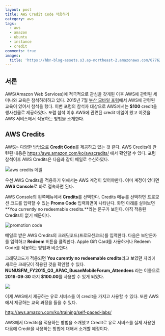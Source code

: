```yaml
---
layout: post
title: AWS Credit Code 적용하기
category: aws
tags:
  - aws
  - amazon
  - ubuntu
  - instance
  - credit
comments: true
images:
  title: 'https://hbn-blog-assets.s3.ap-northeast-2.amazonaws.com/077624bf-5742-4120-a528-145b31c56870'
---
```


## 서론

AWS(Amazon Web Services)에 적극적으로 관심을 갖게된 이후 AWS에 관련된 세미나와 교육은 참석하려하고 있다. 2015년 7월 [부산 모바일 포럼](https://twitter.com/awskorea/status/621091817769996288)에서 AWS에 관련된 교육이 있어서 참석을 했다. 이번 포럼의 참석자 대상으로 AWS에서는 **$100** credit을 행사선물로 제공하였다. 포럼 참석 이후 AWS에 관련된 credit 메일이 왔고 이것을 AWS 서비스에서 적용하는 방법을 소개한다.


<!--more-->

## AWS Credits

AWS는 다양한 방법으로 **Credit Code**를 제공하고 있는 것 같다. AWS Credits에 관련된 내용은 https://aws.amazon.com/ko/awscredits/ 에서 확인할 수 있다.
포럼 참석이후 AWS Credits은 다음과 같이 메일로 수신하였다.

![aws credits 메일](https://hbn-blog-assets.s3.ap-northeast-2.amazonaws.com/97105f92-d6d5-4156-86fb-671d7075f0c0)

우선 AWS Credits을 적용하기 위해서는 AWS 계정이 있어야한다. 이미 계정이 있다면 **AWS Console**로 바로 접속하면 된다.

AWS Console의 왼쪽메뉴에서 **Credits**를 선택한다. Credits 메뉴를 선택하면 프로모션 코드를 입력할 수 있는 **Promo Code** 입력화면이 나타난다. 화면 아래를 살펴보면 **You currently no redeemable credits.**라는 문구가 보인다. 아직 적용된 Credits이 없기 때문이다.

![promotion code](https://hbn-blog-assets.s3.ap-northeast-2.amazonaws.com/f85bc8cd-845f-4ad3-a1df-c284adc582fa)

메일로 받은 AWS Credits의 크래딧코드(프로모션코드)를 입력한다. 다음은 보안문자를 입력하고 **Redeem** 버튼을 클릭한다. Apple Gift Card를 사용하거나 Redeem Code를 적용하는 방법과 비슷한다.

크래딧코드가 적용되면 **You curently no redeemable credits**라고 보였던 자리에 새로운 크래딧이 적용된 것을 확인할 수 있다. **NUNUSFM_FY2015_Q3_APAC_BusanMobileForum_Attendees** 라는 이름으로 **2016-09-30** 까지 **$100.00**를 사용할 수 있게 되었다.

![](https://hbn-blog-assets.s3.ap-northeast-2.amazonaws.com/3002fd95-3f1c-480b-b4f2-90afec888eb9)

이제 AWS에서 제공하는 유료 서비스를 이 credit을 가지고 사용할 수 있다. 또한 AWS에서 제공하는 교육 과정을 들을 수 있다.

http://aws.amazon.com/ko/training/self-paced-labs/

AWS에서 Credits을 적용하는 방법을 소개했고 Credit로 유료 서비스를 실제 사용한 다음에 Credit을 사용하는 방법에 대해서 소개할 예정이다.

